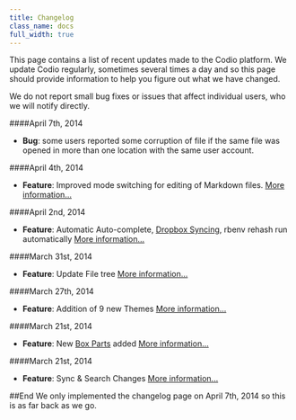 ```yaml
---
title: Changelog
class_name: docs
full_width: true
---
```


This page contains a list of recent updates made to the Codio platform. We update Codio regularly, sometimes several times a day and so this page should provide information to help you figure out what we have changed.

We do not report small bug fixes or issues that affect individual users, who we will notify directly.

####April 7th, 2014
- **Bug**: some users reported some corruption of file if the same file was opened in more than one location with the same user account.

####April 4th, 2014
- **Feature**: Improved mode switching for editing of Markdown files. [More information...](/blog/2014/04/improved-mode-switching/)

####April 2nd, 2014
- **Feature**: Automatic Auto-complete, [Dropbox Syncing](/docs/specifics/dropbox.html), rbenv rehash run automatically [More information...](/blog/2014/04/auto-complete-dropbox-rbenv-rehash/)

####March 31st, 2014
- **Feature**: Update File tree [More information...](/blog/2014/03/new-file-tree/)

####March 27th, 2014
- **Feature**: Addition of 9 new Themes [More information...](/blog/2014/03/themes/)

####March 21st, 2014
- **Feature**: New [Box Parts](/docs/boxes/box-parts.html) added [More information...](/blog/2014/03/new-parts/)

####March 21st, 2014
- **Feature**: Sync & Search Changes [More information...](/blog/2014/03/sync-and-search/)



##End
We only implemented the changelog page on April 7th, 2014 so this is as far back as we go.


